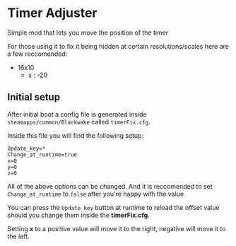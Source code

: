 # Timer Adjuster

Simple mod that lets you move the position of the timer

For those using it to fix it being hidden at certain resolutions/scales here are a few reccomended:

- 16x10
	- x : -20

## Initial setup

After initial boot a config file is generated inside `steamapps/common/Blackwake` called `timerFix.cfg`.

Inside this file you will find the following setup:

```text
Update_key=*
Change_at_runtime=true
x=0
y=0
z=0
```

All of the above options can be changed. And it is reccomended to set `Change_at_runtime` to `false` after you're happy with the value

You can press the `Update_key` button at runtime to reload the offset value should you change them inside the **timerFix.cfg**.

Setting **x** to a positive value will move it to the right, negative will move it to the left.
